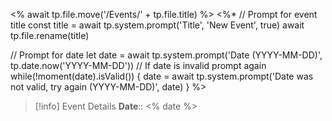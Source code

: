 <% await tp.file.move('/Events/' + tp.file.title) %>
<%*
// Prompt for event title
const title = await tp.system.prompt('Title', 'New Event', true)
await tp.file.rename(title)

// Prompt for date
let date = await tp.system.prompt('Date (YYYY-MM-DD)', tp.date.now('YYYY-MM-DD'))
// If date is invalid prompt again
while(!moment(date).isValid()) {
	date = await tp.system.prompt('Date was not valid, try again (YYYY-MM-DD)', date)
}
%>
> [!info] Event Details
> **Date**:: <% date %>